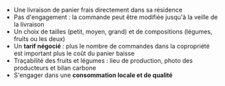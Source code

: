 
- Une livraison de panier frais directement dans sa résidence
- Pas d'engagement : la commande peut être modifiée jusqu'à la veille de la livraison
- Un choix de tailles (petit, moyen, grand) et de compositions (légumes, fruits ou les deux)
- Un **tarif négocié** : plus le nombre de commandes dans la copropriété est important plus le coût du panier baisse​
- Traçabilité des fruits et légumes : lieu de production, photo des producteurs et bilan carbone
- S'engager dans une **consommation locale et de qualité**
